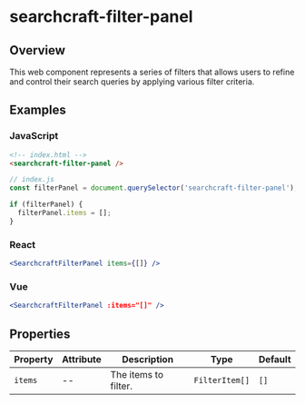 # searchcraft-filter-panel

## Overview

This web component represents a series of filters that allows users to refine and control their search queries by applying various filter criteria.

## Examples

### JavaScript

```html
<!-- index.html -->
<searchcraft-filter-panel />
```

```js
// index.js
const filterPanel = document.querySelector('searchcraft-filter-panel');

if (filterPanel) {
  filterPanel.items = [];
}
```


### React

```jsx
<SearchcraftFilterPanel items={[]} />
```


### Vue

```jsx
<SearchcraftFilterPanel :items="[]" />
```


## Properties

| Property | Attribute | Description | Type | Default |
| -------- | --------- | ----------- | ---- | ------- |
| `items` | -- | The items to filter. | `FilterItem[]` | `[]` |

